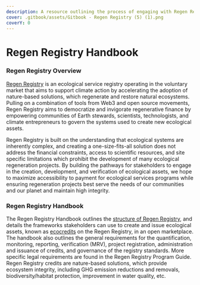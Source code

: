 ```yaml
---
description: A resource outlining the process of engaging with Regen Registry
cover: .gitbook/assets/Gitbook - Regen Registry (5) (1).png
coverY: 0
---
```


# Regen Registry Handbook

### Regen Registry Overview

[Regen Registry](https://registry.regen.network) is an ecological service registry operating in the voluntary market that aims to support climate action by accelerating the adoption of nature-based solutions, which regenerate and restore natural ecosystems. Pulling on a combination of tools from Web3 and open source movements, Regen Registry aims to democratize and invigorate regenerative finance by empowering communities of Earth stewards, scientists, technologists, and climate entrepreneurs to govern the systems used to create new ecological assets.

Regen Registry is built on the understanding that ecological systems are inherently complex, and creating a one-size-fits-all solution does not address the financial constraints, access to scientific resources, and site specific limitations which prohibit the development of many ecological regeneration projects. By building the pathways for stakeholders to engage in the creation, development, and verification of ecological assets, we hope to maximize accessibility to payment for ecological services programs while ensuring regeneration projects best serve the needs of our communities and our planet and maintain high integrity.

### Regen Registry Handbook

The Regen Registry Handbook outlines the [structure of Regen Registry](regen-registry-overview/structure.md), and details the frameworks stakeholders can use to create and issue ecological assets, known as [ecocredits](https://guides.regen.network/guides/regen-marketplace/ecocredits) on the Regen Registry, in an open marketplace. The handbook also outlines the general requirements for the quantification, monitoring, reporting, verification (MRV), project registration, administration and issuance of credits, and governance of the registry standards. More specific legal requirements are found in the Regen Registry Program Guide.  Regen Registry credits are nature-based solutions, which provide ecosystem integrity, including GHG emission reductions and removals, biodiversity/habitat protection, improvement in water quality, etc. &#x20;
